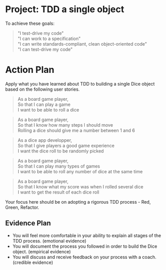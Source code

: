 # Project: TDD a single object

To achieve these goals:

> "I test-drive my code"  
> "I can work to a specification"  
> "I can write standards-compliant, clean object-oriented code"  
> "I can test-drive my code"  

# Action Plan

Apply what you have learned about TDD to building a single Dice object based on the following user stories.

> As a board game player,  
> So that I can play a game  
> I want to be able to roll a dice

> As a board game player,  
> So that I know how many steps I should move  
> Rolling a dice should give me a number between 1 and 6

> As a dice app developper,  
> So that I give players a good game experience  
> I want the dice roll to be randomly picked

> As a board game player,  
> So that I can play many types of games  
> I want to be able to roll any number of dice at the same time

> As a board game player,  
> So that I know what my score was when I rolled several dice  
> I want to get the result of each dice roll

Your focus here should be on adopting a rigorous TDD process - Red, Green, Refactor.

## Evidence Plan
- You will feel more comfortable in your ability to explain all stages of the TDD process. (emotional evidence)
- You will document the process you followed in order to build the Dice object. (empirical evidence)
- You will discuss and receive feedback on your process with a coach. (credible evidence)
